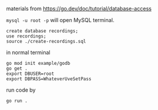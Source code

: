 materials from
https://go.dev/doc/tutorial/database-access

<code>mysql -u root -p</code> will open MySQL terminal.
```
create database recordings;
use recordings;
source ./create-recordings.sql
```

in normal terminal
```
go mod init example/godb
go get .
export DBUSER=root
export DBPASS=WhateverUveSetPass
```

run code by
```
go run .
```
